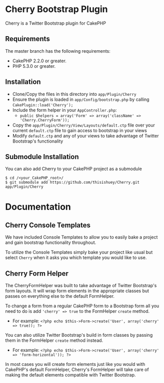 # Cherry Bootstrap Plugin

Cherry is a Twitter Bootstrap plugin for CakePHP

## Requirements

The master branch has the following requirements:

* CakePHP 2.2.0 or greater.
* PHP 5.3.0 or greater.

## Installation

* Clone/Copy the files in this directory into `app/Plugin/Cherry`
* Ensure the plugin is loaded in `app/Config/bootstrap.php` by calling `CakePlugin::load('Cherry');`
* Include the form helper in your `AppController.php`:
   * `public $helpers = array('Form' => array('className' => 'Cherry.CherryForm'));`
* Copy the `app/Plugin/Cherry/View/Layouts/default.ctp` file over your current `default.ctp` file to gain access to bootstrap in your views
* Modify `default.ctp` and any of your views to take advantage of Twitter Bootstrap's functionality

## Submodule Installation

You can also add Cherry to your CakePHP project as a submodule

```
$ cd /<your_CakePHP_root>/
$ git submodule add https://github.com/thisishuey/Cherry.git app/Plugin/Cherry
```

# Documentation

## Cherry Console Templates

We have included Console Templates to allow you to easily bake a project and gain bootstrap functionality throughout.

To utilize the Console Templates simply bake your project like usual but select `Cherry` when it asks you which template you would like to use.

## Cherry Form Helper

The CherryFormHelper was built to take advantage of Twitter Bootstrap's form layouts. It will wrap form elements in the appropriate classes but passes on everything else to the default FormHelper.

To change a form from a regular CakePHP form to a Bootstrap form all you need to do is add `'cherry' => true` to the FormHelper `create` method.

* For example: `<?php echo $this->Form->create('User', array('cherry' => true)); ?>`

You can also utilize Twitter Bootstrap's build in form classes by passing them in the FormHelper `create` method instead.

* For example: `<?php echo $this->Form->create('User', array('cherry' => 'form-horizontal')); ?>`

In most cases you will create form elements just like you would with CakePHP's default FormHelper, Cherry's FormHelper will take care of making the default elements compatible with Twitter Bootstrap.
